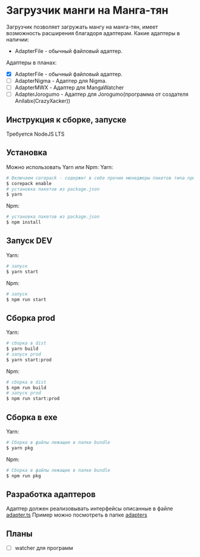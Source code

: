 # Загрузчик манги на Манга-тян
Загрузчик позволяет загружать мангу на манга-тян, имеет возможность расширения благадоря адаптерам.
Какие адаптеры в наличии:
- AdapterFile - обычный файловый адаптер.

Адаптеры в планах:
- [x] AdapterFile - обычный файловый адаптер.
- [ ] AdapterNigma - Адаптер для Nigma.
- [ ] AdapterMWX - Адаптер для MangaWatcher
- [ ] AdapterJorogumo - Адаптер для Jorogumo(программа от создателя Anilabx(CrazyXacker))
## Инструкция к сборке, запуске
Требуется NodeJS LTS
## Установка
Можно использовать Yarn или Npm:
Yarn:
```bash
# Включаем corepack - содержит в себе прочие менеджеры пакетов типа npm
$ corepack enable
# установка пакетов из package.json
$ yarn
```
Npm:
```bash
# установка пакетов из package.json
$ npm install
```
## Запуск DEV
Yarn:
```bash
# запуск
$ yarn start
```
Npm:
```bash
# запуск
$ npm run start
```
## Сборка prod
Yarn:
```bash
# сборка в dist
$ yarn build
# запуск prod
$ yarn start:prod
```
Npm:
```bash
# сборка в dist
$ npm run build
# запуск prod
$ npm run start:prod
```
## Сборка в exe
Yarn:
```bash
# Сборка в файлы лежащие в папке bundle
$ yarn pkg
```
Npm:
```bash
# Сборка в файлы лежащие в папке bundle
$ npm run pkg
```
## Разработка адаптеров
Адаптер должен реализовывать интерфейсы описанные в файле [adapter.ts](./src/base/adapter.ts)
Пример можно посмотреть в папке [adapters](./src/adapters/)
## Планы
- [ ] watcher для программ